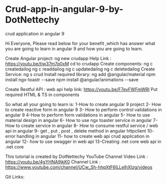 # Crud-app-in-angular-9-by-DotNettechy
crud application in angular 9

Hi Everyone,
Please read below for your benefit ,which has answer what you are going to learn in angular 9 and how you are going to learn.

Create Angular project:
ng new crudapp
Help Link :  https://youtu.be/tjw37m7q0xM 
cd to crudapp
Create components:
 ng c createdailog 
 ng c readdailog
 ng c updatedailog
 ng c deletedailog
Create Service:
 ng s crud
Install required library:
ng add @angular/material
npm install ngx-toastr --save
npm install @angular/animations --save

Create Restful API : web api 
help link: https://youtu.be/F7evFWFmWRI
Put required HTML & TS in components

So what all your going to learn is:
1-How to create angular 9 project
2- How to create reactive form in angular 9
3- How to perform control validations in angular 9 
4-How to perform form validations in angular 
5- How to use material design in angular
6- How to use ngx toaster service in angular
7- How to create service in angular 
8- How to consume restful service / web api in angular
9- get , put , post , delete method in angular httpclient
10- error handling in angular
11- how to create web api crud application in angular
12- how to use swagger in web api
13-Creating .net core web api in .net core

  This tutorial is created by DotNettechy YouTube Channel
   Video Link : https://youtu.be/4gYHNA9jkK0
   Channel Link : https://www.youtube.com/channel/UCw_Sh-hhpXtF6lLLelhXIzg/videos

Git Links:

  
